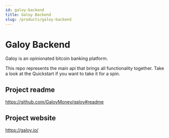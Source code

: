 ```yaml
---
id: galoy-backend
title: Galoy Backend
slug: /products/galoy-backend
---
```


# Galoy Backend
Galoy is an opinionated bitcoin banking platform.

This repo represents the main api that brings all functionality together. Take a look at the Quickstart if you want to take it for a spin.

## Project readme
https://github.com/GaloyMoney/galoy#readme

## Project website
https://galoy.io/
